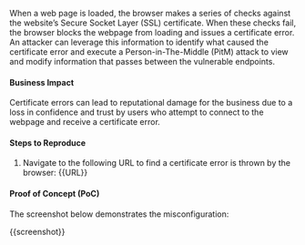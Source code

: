 When a web page is loaded, the browser makes a series of checks against the website’s Secure Socket Layer (SSL) certificate. When these checks fail, the browser blocks the webpage from loading and issues a certificate error. An attacker can leverage this information to identify what caused the certificate error and execute a Person-in-The-Middle (PitM) attack to view and modify information that passes between the vulnerable endpoints.

#### Business Impact

Certificate errors can lead to reputational damage for the business due to a loss in confidence and trust by users who attempt to connect to the webpage and receive a certificate error.

#### Steps to Reproduce

1. Navigate to the following URL to find a certificate error is thrown by the browser: {{URL}}

#### Proof of Concept (PoC)

The screenshot below demonstrates the misconfiguration:

{{screenshot}}
